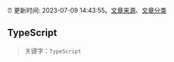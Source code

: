 :alarm_clock: 更新时间: 2023-07-09 14:43:55。[文章来源](/README.md)、[文章分类](/TAGS.md)

## TypeScript


> 关键字：`TypeScript`



